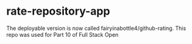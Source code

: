 # rate-repository-app

The deployable version is now called fairyinabottle4/github-rating. This repo was used for Part 10 of Full Stack Open
